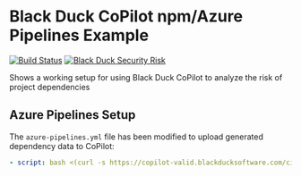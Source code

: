 # Black Duck CoPilot npm/Azure Pipelines Example
[![Build Status](https://blackducksoftware.visualstudio.com/copilot-dave-npm-azure/_apis/build/status/copilot-dave-npm-azure-CI)](https://blackducksoftware.visualstudio.com/copilot-dave-npm-azure/_build/latest?definitionId=10) [![Black Duck Security Risk](https://copilot.blackducksoftware.com/github/repos/davemeurer/copilot-dave-npm-azure/branches/master/badge-risk.svg)](https://copilot.blackducksoftware.com/github/repos/davemeurer/copilot-dave-npm-azure/branches/master)

Shows a working setup for using Black Duck CoPilot to analyze the risk of project dependencies



## Azure Pipelines Setup
The `azure-pipelines.yml` file has been modified to upload generated dependency data to CoPilot:

```yaml
- script: bash <(curl -s https://copilot-valid.blackducksoftware.com/ci/azure/scripts/upload)
```
